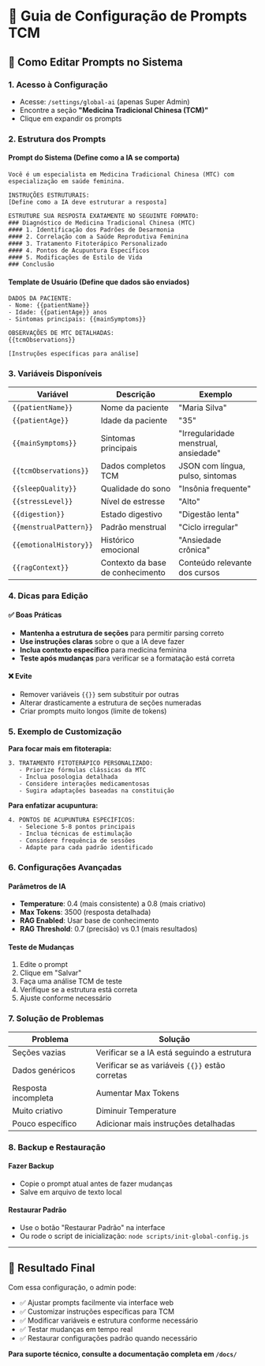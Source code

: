 # 📝 Guia de Configuração de Prompts TCM

## 🎯 Como Editar Prompts no Sistema

### 1. **Acesso à Configuração**
- Acesse: `/settings/global-ai` (apenas Super Admin)
- Encontre a seção **"Medicina Tradicional Chinesa (TCM)"**
- Clique em expandir os prompts

### 2. **Estrutura dos Prompts**

#### **Prompt do Sistema** (Define como a IA se comporta)
```
Você é um especialista em Medicina Tradicional Chinesa (MTC) com especialização em saúde feminina.

INSTRUÇÕES ESTRUTURAIS:
[Define como a IA deve estruturar a resposta]

ESTRUTURE SUA RESPOSTA EXATAMENTE NO SEGUINTE FORMATO:
### Diagnóstico de Medicina Tradicional Chinesa (MTC)
#### 1. Identificação dos Padrões de Desarmonia
#### 2. Correlação com a Saúde Reprodutiva Feminina
#### 3. Tratamento Fitoterápico Personalizado
#### 4. Pontos de Acupuntura Específicos
#### 5. Modificações de Estilo de Vida
### Conclusão
```

#### **Template de Usuário** (Define que dados são enviados)
```
DADOS DA PACIENTE:
- Nome: {{patientName}}
- Idade: {{patientAge}} anos
- Sintomas principais: {{mainSymptoms}}

OBSERVAÇÕES DE MTC DETALHADAS:
{{tcmObservations}}

[Instruções específicas para análise]
```

### 3. **Variáveis Disponíveis**

| Variável | Descrição | Exemplo |
|----------|-----------|---------|
| `{{patientName}}` | Nome da paciente | "Maria Silva" |
| `{{patientAge}}` | Idade da paciente | "35" |
| `{{mainSymptoms}}` | Sintomas principais | "Irregularidade menstrual, ansiedade" |
| `{{tcmObservations}}` | Dados completos TCM | JSON com língua, pulso, sintomas |
| `{{sleepQuality}}` | Qualidade do sono | "Insônia frequente" |
| `{{stressLevel}}` | Nível de estresse | "Alto" |
| `{{digestion}}` | Estado digestivo | "Digestão lenta" |
| `{{menstrualPattern}}` | Padrão menstrual | "Ciclo irregular" |
| `{{emotionalHistory}}` | Histórico emocional | "Ansiedade crônica" |
| `{{ragContext}}` | Contexto da base de conhecimento | Conteúdo relevante dos cursos |

### 4. **Dicas para Edição**

#### ✅ **Boas Práticas**
- **Mantenha a estrutura de seções** para permitir parsing correto
- **Use instruções claras** sobre o que a IA deve fazer
- **Inclua contexto específico** para medicina feminina
- **Teste após mudanças** para verificar se a formatação está correta

#### ❌ **Evite**
- Remover variáveis `{{}}` sem substituir por outras
- Alterar drasticamente a estrutura de seções numeradas
- Criar prompts muito longos (limite de tokens)

### 5. **Exemplo de Customização**

**Para focar mais em fitoterapia:**
```
3. TRATAMENTO FITOTERÁPICO PERSONALIZADO:
   - Priorize fórmulas clássicas da MTC
   - Inclua posologia detalhada
   - Considere interações medicamentosas
   - Sugira adaptações baseadas na constituição
```

**Para enfatizar acupuntura:**
```
4. PONTOS DE ACUPUNTURA ESPECÍFICOS:
   - Selecione 5-8 pontos principais
   - Inclua técnicas de estimulação
   - Considere frequência de sessões
   - Adapte para cada padrão identificado
```

### 6. **Configurações Avançadas**

#### **Parâmetros de IA**
- **Temperature**: 0.4 (mais consistente) a 0.8 (mais criativo)
- **Max Tokens**: 3500 (resposta detalhada)
- **RAG Enabled**: Usar base de conhecimento
- **RAG Threshold**: 0.7 (precisão) vs 0.1 (mais resultados)

#### **Teste de Mudanças**
1. Edite o prompt
2. Clique em "Salvar"
3. Faça uma análise TCM de teste
4. Verifique se a estrutura está correta
5. Ajuste conforme necessário

### 7. **Solução de Problemas**

| Problema | Solução |
|----------|---------|
| Seções vazias | Verificar se a IA está seguindo a estrutura |
| Dados genéricos | Verificar se as variáveis `{{}}` estão corretas |
| Resposta incompleta | Aumentar Max Tokens |
| Muito criativo | Diminuir Temperature |
| Pouco específico | Adicionar mais instruções detalhadas |

### 8. **Backup e Restauração**

#### **Fazer Backup**
- Copie o prompt atual antes de fazer mudanças
- Salve em arquivo de texto local

#### **Restaurar Padrão**
- Use o botão "Restaurar Padrão" na interface
- Ou rode o script de inicialização: `node scripts/init-global-config.js`

---

## 🚀 **Resultado Final**

Com essa configuração, o admin pode:
- ✅ Ajustar prompts facilmente via interface web
- ✅ Customizar instruções específicas para TCM
- ✅ Modificar variáveis e estrutura conforme necessário
- ✅ Testar mudanças em tempo real
- ✅ Restaurar configurações padrão quando necessário

**Para suporte técnico, consulte a documentação completa em `/docs/`** 